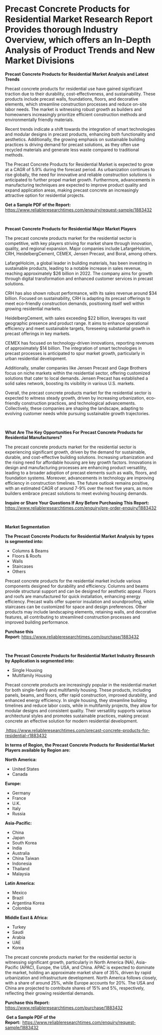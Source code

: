 <p><h1>Precast Concrete Products for Residential Market Research Report Provides thorough Industry Overview, which offers an In-Depth Analysis of Product Trends and New Market Divisions</h1></p><p><strong>Precast Concrete Products for Residential Market Analysis and Latest Trends</strong></p>
<p><p>Precast concrete products for residential use have gained significant traction due to their durability, cost-effectiveness, and sustainability. These products include precast walls, foundations, floors, and decorative elements, which streamline construction processes and reduce on-site labor needs. The market is witnessing robust growth as builders and homeowners increasingly prioritize efficient construction methods and environmentally friendly materials. </p><p>Recent trends indicate a shift towards the integration of smart technologies and modular designs in precast products, enhancing both functionality and aesthetics. Additionally, the growing emphasis on sustainable building practices is driving demand for precast solutions, as they often use recycled materials and generate less waste compared to traditional methods. </p><p>The Precast Concrete Products for Residential Market is expected to grow at a CAGR of 5.9% during the forecast period. As urbanization continues to rise globally, the need for innovative and reliable construction solutions is anticipated to further propel market growth. Furthermore, advancements in manufacturing techniques are expected to improve product quality and expand application areas, making precast concrete an increasingly attractive option for residential projects.</p></p>
<p><strong>Get a Sample PDF of the Report:&nbsp;</strong> <a href="https://www.reliableresearchtimes.com/enquiry/request-sample/1883432?utm_campaign=3255&utm_medium=2&utm_source=Github&utm_content=ia&utm_term=12042025&utm_id=precast-concrete-products-for-residential">https://www.reliableresearchtimes.com/enquiry/request-sample/1883432</a></p>
<p>&nbsp;</p>
<p><strong>Precast Concrete Products for Residential Major Market Players</strong></p>
<p><p>The precast concrete products market for the residential sector is competitive, with key players striving for market share through innovation, quality, and regional expansion. Major companies include LafargeHolcim, CRH, HeidelbergCement, CEMEX, Jensen Precast, and Boral, among others.</p><p>LafargeHolcim, a global leader in building materials, has been investing in sustainable products, leading to a notable increase in sales revenue, reaching approximately $26 billion in 2022. The company aims for growth through digital transformation and enhanced customer services in precast solutions.</p><p>CRH has also shown robust performance, with its sales revenue around $34 billion. Focused on sustainability, CRH is adapting its precast offerings to meet eco-friendly construction demands, positioning itself well within growing residential markets.</p><p>HeidelbergCement, with sales exceeding $22 billion, leverages its vast geographic presence and product range. It aims to enhance operational efficiency and meet sustainable targets, foreseeing substantial growth in precast offerings in key markets.</p><p>CEMEX has focused on technology-driven innovations, reporting revenues of approximately $14 billion. The integration of smart technologies in precast processes is anticipated to spur market growth, particularly in urban residential development.</p><p>Additionally, smaller companies like Jensen Precast and Gage Brothers focus on niche markets within the residential sector, offering customized solutions that cater to local demands. Jensen Precast has established a solid sales network, boosting its visibility in various U.S. markets.</p><p>Overall, the precast concrete products market for the residential sector is expected to witness steady growth, driven by increasing urbanization, eco-friendly construction practices, and technological advancements. Collectively, these companies are shaping the landscape, adapting to evolving customer needs while pursuing sustainable growth trajectories.</p></p>
<p>&nbsp;</p>
<p><strong>What Are The Key Opportunities For Precast Concrete Products for Residential Manufacturers?</strong></p>
<p><p>The precast concrete products market for the residential sector is experiencing significant growth, driven by the demand for sustainable, durable, and cost-effective building solutions. Increasing urbanization and the rising need for affordable housing are key growth factors. Innovations in design and manufacturing processes are enhancing product versatility, leading to a broader adoption of precast elements such as walls, floors, and foundation systems. Moreover, advancements in technology are improving efficiency in construction timelines. The future outlook remains positive, with an estimated CAGR of around 7-9% over the next five years, as more builders embrace precast solutions to meet evolving housing demands.</p></p>
<p><strong>Inquire or Share Your Questions If Any Before Purchasing This Report:</strong> <a href="https://www.reliableresearchtimes.com/enquiry/pre-order-enquiry/1883432?utm_campaign=3255&utm_medium=2&utm_source=Github&utm_content=ia&utm_term=12042025&utm_id=precast-concrete-products-for-residential">https://www.reliableresearchtimes.com/enquiry/pre-order-enquiry/1883432</a></p>
<p>&nbsp;</p>
<p><strong>Market Segmentation</strong></p>
<p><strong>The Precast Concrete Products for Residential Market Analysis by types is segmented into:</strong></p>
<p><ul><li>Columns & Beams</li><li>Floors & Roofs</li><li>Walls</li><li>Staircases</li><li>Others</li></ul></p>
<p><p>Precast concrete products for the residential market include various components designed for durability and efficiency. Columns and beams provide structural support and can be designed for aesthetic appeal. Floors and roofs are manufactured for quick installation, enhancing energy efficiency. Precast walls offer superior insulation and soundproofing, while staircases can be customized for space and design preferences. Other products may include landscaping elements, retaining walls, and decorative features, all contributing to streamlined construction processes and improved building performance.</p></p>
<p><strong>Purchase this Report:&nbsp;</strong><a href="https://www.reliableresearchtimes.com/purchase/1883432?utm_campaign=3255&utm_medium=2&utm_source=Github&utm_content=ia&utm_term=12042025&utm_id=precast-concrete-products-for-residential">https://www.reliableresearchtimes.com/purchase/1883432</a></p>
<p>&nbsp;</p>
<p><strong>The Precast Concrete Products for Residential Market Industry Research by Application is segmented into:</strong></p>
<p><ul><li>Single Housing</li><li>Multifamily Housing</li></ul></p>
<p><p>Precast concrete products are increasingly popular in the residential market for both single-family and multifamily housing. These products, including panels, beams, and floors, offer rapid construction, improved durability, and enhanced energy efficiency. In single housing, they streamline building timelines and reduce labor costs, while in multifamily projects, they allow for modular designs and consistent quality. Their versatility supports various architectural styles and promotes sustainable practices, making precast concrete an effective solution for modern residential development.</p></p>
<p><a href="https://www.reliableresearchtimes.com/precast-concrete-products-for-residential-r1883432?utm_campaign=3255&utm_medium=2&utm_source=Github&utm_content=ia&utm_term=12042025&utm_id=precast-concrete-products-for-residential">&nbsp;https://www.reliableresearchtimes.com/precast-concrete-products-for-residential-r1883432</a></p>
<p><strong>In terms of Region, the Precast Concrete Products for Residential Market Players available by Region are:</strong></p>
<p>
    <p> <strong> North America: </strong>
        <ul>
            <li>United States</li>
            <li>Canada</li>
        </ul>
        </p> 
    <p> <strong> Europe: </strong>
        <ul>
            <li>Germany</li>
            <li>France</li>
            <li>U.K.</li>
            <li>Italy</li>
            <li>Russia</li>
        </ul>
        </p> 
    <p> <strong> Asia-Pacific: </strong>
        <ul>
            <li>China</li>
            <li>Japan</li>
            <li>South Korea</li>
            <li>India</li>
            <li>Australia</li>
            <li>China Taiwan</li>
            <li>Indonesia</li>
            <li>Thailand</li>
            <li>Malaysia</li>
        </ul>
        </p> 
    <p> <strong> Latin America: </strong>
        <ul>
            <li>Mexico</li>
            <li>Brazil</li>
            <li>Argentina Korea</li>
            <li>Colombia</li>
        </ul>
        </p> 
    <p> <strong> Middle East & Africa: </strong>
        <ul>
            <li>Turkey</li>
            <li>Saudi</li>
            <li>Arabia</li>
            <li>UAE</li>
            <li>Korea</li>
        </ul>
    </p>
    </p>
<p><p>The precast concrete products market for the residential sector is witnessing significant growth, particularly in North America (NA), Asia-Pacific (APAC), Europe, the USA, and China. APAC is expected to dominate the market, holding an approximate market share of 35%, driven by rapid urbanization and infrastructure development. North America follows closely, with a share of around 25%, while Europe accounts for 20%. The USA and China are projected to contribute shares of 15% and 5%, respectively, reflecting their growing residential demands.</p></p>
<p><strong>Purchase this Report: </strong><a href="https://www.reliableresearchtimes.com/purchase/1883432?utm_campaign=3255&utm_medium=2&utm_source=Github&utm_content=ia&utm_term=12042025&utm_id=precast-concrete-products-for-residential">https://www.reliableresearchtimes.com/purchase/1883432</a></p>
<p>&nbsp;<strong>Get a Sample PDF of the Report:&nbsp;&nbsp;</strong><a href="https://www.reliableresearchtimes.com/enquiry/request-sample/1883432?utm_campaign=3255&utm_medium=2&utm_source=Github&utm_content=ia&utm_term=12042025&utm_id=precast-concrete-products-for-residential">https://www.reliableresearchtimes.com/enquiry/request-sample/1883432</a></p>
<p><strong></strong></p>
<p><p></p><p></p><p></p></p>